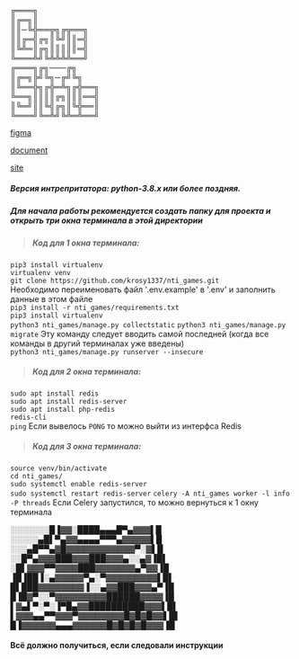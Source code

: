 ╔═══╗  
║╔═╗║  
║║─╚╬══╦╗╔╦══╗  
║║╔═╣╔╗║╚╝║║═╣  
║╚╩═║╔╗║║║║║═╣  
╚═══╩╝╚╩╩╩╩══╝  
╔═══╗╔╗───╔╗  
║╔═╗╠╝╚╗─╔╝╚╗  
║╚══╬╗╔╬═╩╗╔╬══╗  
╚══╗║║║║╔╗║║║══╣  
║╚═╝║║╚╣╔╗║╚╬══║  
╚═══╝╚═╩╝╚╩═╩══╝  

[figma](https://www.figma.com/file/B3nGRDYaMBErwnZUGKozpQ/KruzhokPro?node-id=0%3A1)

[document](https://docs.google.com/document/d/10g8ZfVCprJ3EHGQp-NmC-LqGDdnqVUIMove23L5TXYk)

[site](https://kr0sy.pythonanywhere.com)


##### Версия интрепритатора: python-3.8.x или более поздняя.

##### Для начала работы рекомендуется создать папку для проекта и открыть три окна терминала в этой директории

>##### Код для 1 окна терминала:  
`pip3 install virtualenv`  
`virtualenv venv`  
`git clone https://github.com/krosy1337/nti_games.git`  
Необходимо переименовать файл '.env.example' в '.env' и заполнить данные в этом файле  
`pip3 install -r nti_games/requirements.txt `  
`pip3 install virtualenv`  
`python3 nti_games/manage.py collectstatic`
`python3 nti_games/manage.py migrate`
Эту команду следует вводить самой последней (когда все команды в другий терминалах уже введены)  
`python3 nti_games/manage.py runserver --insecure`  

>##### Код для 2 окна терминала:  
`sudo apt install redis`   
`sudo apt install redis-server`  
`sudo apt install php-redis`  
`redis-cli`  
`ping`
Если вывелось `PONG` то можно выйти из интерфса Redis

>##### Код для 3 окна терминала:  
`source venv/bin/activate`   
`cd nti_games/`  
`sudo systemctl enable redis-server`  
`sudo systemctl restart redis-server`
`celery -A nti_games worker -l info -P threads`
Если Celery запустился, то можно вернуться к 1 окну терминала

░░░░░░░█▐▓▓░████▄▄▄█▀▄▓▓▓▌█  
░░░░░▄█▌▀▄▓▓▄▄▄▄▀▀▀▄▓▓▓▓▓▌█  
░░░▄█▀▀▄▓█▓▓▓▓▓▓▓▓▓▓▓▓▀░▓▌█  
░░█▀▄▓▓▓███▓▓▓███▓▓▓▄░░▄▓▐█▌  
░█▌▓▓▓▀▀▓▓▓▓███▓▓▓▓▓▓▓▄▀▓▓▐█  
▐█▐██▐░▄▓▓▓▓▓▀▄░▀▓▓▓▓▓▓▓▓▓▌█▌  
█▌███▓▓▓▓▓▓▓▓▐░░▄▓▓███▓▓▓▄▀▐█  
█▐█▓▀░░▀▓▓▓▓▓▓▓▓▓██████▓▓▓▓▐█  
▌▓▄▌▀░▀░▐▀█▄▓▓██████████▓▓▓▌█▌  
▌▓▓▓▄▄▀▀▓▓▓▀▓▓▓▓▓▓▓▓█▓█▓█▓▓▌█▌  
█▐▓▓▓▓▓▓▄▄▄▓▓▓▓▓▓█▓█▓█▓█▓▓▓▐█  

#### Всё должно получиться, если следовали инструкции
